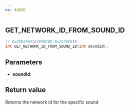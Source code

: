 ```yaml
---
ns: AUDIO
---
```

## GET_NETWORK_ID_FROM_SOUND_ID

```c
// 0x2DE3F0A134FFBC0D 0x2576F610
int GET_NETWORK_ID_FROM_SOUND_ID(int soundId);
```

## Parameters
* **soundId**:

## Return value
Returns the network id for the specific sound

